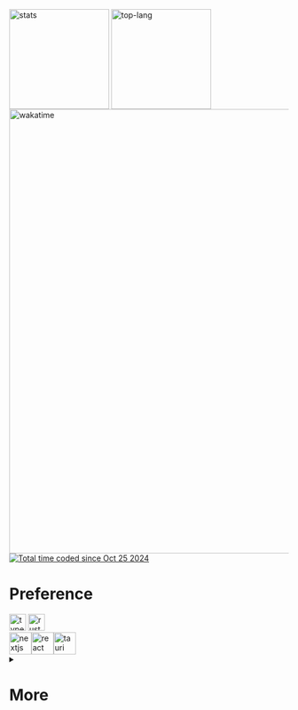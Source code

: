 <div>
  <img  height=180 align="center"  src="https://github-readme-stats.vercel.app/api?username=xxcypress&theme=midnight-purple&show_icons=false&hide_title=true&card_width=300&include_all_commits=true&hide_border=true&border_radius=15&" alt="stats"/>
  <img  height=180 align="center" src ="https://github-readme-stats.vercel.app/api/top-langs/?username=xxcypress&langs_count=5&hide=html,mdx,lua,css,scss,Dockerfile&layout=donut&theme=midnight-purple&hide_border=true&hide_title=true&size_weight=0.5&count_weight=0.5&exclude_repo=cs61b&border_radius=15" alt="top-lang" />
</div>
<div>
  <img width="800" src="https://github-readme-stats.vercel.app/api/wakatime?username=@xxcypress&hide_title=false&theme=midnight-purple&hide_border=true&layout=compact&langs_count=6&border_radius=15" alt="wakatime" />
  <br/>
  <a href="https://wakatime.com/@14b070c9-094f-45e7-9ce5-faa07f653591">
    <img src="https://wakatime.com/badge/user/14b070c9-094f-45e7-9ce5-faa07f653591.svg" alt="Total time coded since Oct 25 2024" >
  </a>
</div>



<div>
  <h1>Preference</h1>
  <img src="https://skillicons.dev/icons?i=ts" height="30" alt="typescript logo" /> <img src="https://skillicons.dev/icons?i=rust" height="30" alt="rust logo" />  <br/>
  <img src="https://img.shields.io/badge/Next.js-000000?logo=nextdotjs&logoColor=white&style=for-the-badge" height="40" alt="nextjs logo"  /><img src="https://img.shields.io/badge/React-61DAFB?logo=react&logoColor=black&style=for-the-badge" height="40" alt="react logo"  /><img src="https://img.shields.io/badge/Tauri-FFC131?logo=tauri&logoColor=black&style=for-the-badge" height="40" alt="tauri logo"  />
</div>
<details>
  <summary><h1>More</h1></summary>
  <h2>Learnt</h2>
  <div>
    <img src="https://skillicons.dev/icons?i=ts" height="30" alt="typescript logo" />
    <img src="https://skillicons.dev/icons?i=js" height="30" alt="javascript logo" />
    <img src="https://skillicons.dev/icons?i=cpp" height="30" alt="cplusplus logo" />
    <img src="https://skillicons.dev/icons?i=c" height="30" alt="c logo" />
    <img src="https://skillicons.dev/icons?i=rust" height="30" alt="rust logo" />
    <img src="https://skillicons.dev/icons?i=python" height="30" alt="python logo" />
    <img src="https://skillicons.dev/icons?i=java" height="30" alt="java logo" />
    <img src="https://skillicons.dev/icons?i=golang" height="30" alt="golang logo" />
  </div>
  <div>
    <img src="https://img.shields.io/badge/Next.js-000000?logo=nextdotjs&logoColor=white&style=for-the-badge" height="40" alt="nextjs logo" />
    <img src="https://img.shields.io/badge/React-61DAFB?logo=react&logoColor=black&style=for-the-badge" height="40" alt="react logo" />
    <img src="https://img.shields.io/badge/Astro-FF5D01?logo=astro&logoColor=black&style=for-the-badge" height="40" alt="astro logo" />
    <img src="https://img.shields.io/badge/Electron-47848F?logo=electron&logoColor=white&style=for-the-badge" height="40" alt="electron logo" />
    <img src="https://img.shields.io/badge/Node.js-339933?logo=nodedotjs&logoColor=white&style=for-the-badge" height="40" alt="nodejs logo" />
    <img src="https://img.shields.io/badge/Tauri-FFC131?logo=tauri&logoColor=black&style=for-the-badge" height="40" alt="tauri logo" />
    <img src="https://img.shields.io/badge/Vue.js-4FC08D?logo=vuedotjs&logoColor=black&style=for-the-badge" height="40" alt="vuejs logo" />
  </div>
  <h2>Spotify</h2>
<div style="display: flex; flex-direction: column; align-items: flex-start;">
  <img src="https://spotify-github-profile.kittinanx.com/api/view.svg?uid=31lomalhhyutguwjxuabz7bwemjy&cover_image=true&theme=default&show_offline=true&background_color=000000&interchange=true&bar_color=0043a7&bar_color_cover=true&border_radius=15" alt="currently playing" style="max-height: 350px;">
  <img src="https://spotify-recently-played-readme.vercel.app/api?user=31lomalhhyutguwjxuabz7bwemjy&count=5&unique=true&border_radius=15" alt="Spotify recently played" style="height: 350px;">
</div>

</details>




